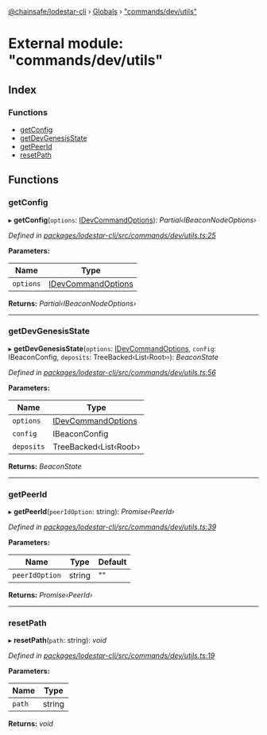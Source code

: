 [@chainsafe/lodestar-cli](../README.md) › [Globals](../globals.md) › ["commands/dev/utils"](_commands_dev_utils_.md)

# External module: "commands/dev/utils"

## Index

### Functions

* [getConfig](_commands_dev_utils_.md#getconfig)
* [getDevGenesisState](_commands_dev_utils_.md#getdevgenesisstate)
* [getPeerId](_commands_dev_utils_.md#getpeerid)
* [resetPath](_commands_dev_utils_.md#resetpath)

## Functions

###  getConfig

▸ **getConfig**(`options`: [IDevCommandOptions](../interfaces/_commands_dev_command_.idevcommandoptions.md)): *Partial‹IBeaconNodeOptions›*

*Defined in [packages/lodestar-cli/src/commands/dev/utils.ts:25](https://github.com/ChainSafe/lodestar/blob/eb468c79c/packages/lodestar-cli/src/commands/dev/utils.ts#L25)*

**Parameters:**

Name | Type |
------ | ------ |
`options` | [IDevCommandOptions](../interfaces/_commands_dev_command_.idevcommandoptions.md) |

**Returns:** *Partial‹IBeaconNodeOptions›*

___

###  getDevGenesisState

▸ **getDevGenesisState**(`options`: [IDevCommandOptions](../interfaces/_commands_dev_command_.idevcommandoptions.md), `config`: IBeaconConfig, `deposits`: TreeBacked‹List‹Root››): *BeaconState*

*Defined in [packages/lodestar-cli/src/commands/dev/utils.ts:56](https://github.com/ChainSafe/lodestar/blob/eb468c79c/packages/lodestar-cli/src/commands/dev/utils.ts#L56)*

**Parameters:**

Name | Type |
------ | ------ |
`options` | [IDevCommandOptions](../interfaces/_commands_dev_command_.idevcommandoptions.md) |
`config` | IBeaconConfig |
`deposits` | TreeBacked‹List‹Root›› |

**Returns:** *BeaconState*

___

###  getPeerId

▸ **getPeerId**(`peerIdOption`: string): *Promise‹PeerId›*

*Defined in [packages/lodestar-cli/src/commands/dev/utils.ts:39](https://github.com/ChainSafe/lodestar/blob/eb468c79c/packages/lodestar-cli/src/commands/dev/utils.ts#L39)*

**Parameters:**

Name | Type | Default |
------ | ------ | ------ |
`peerIdOption` | string | "" |

**Returns:** *Promise‹PeerId›*

___

###  resetPath

▸ **resetPath**(`path`: string): *void*

*Defined in [packages/lodestar-cli/src/commands/dev/utils.ts:19](https://github.com/ChainSafe/lodestar/blob/eb468c79c/packages/lodestar-cli/src/commands/dev/utils.ts#L19)*

**Parameters:**

Name | Type |
------ | ------ |
`path` | string |

**Returns:** *void*
